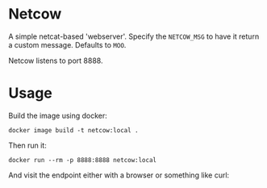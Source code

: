 # Netcow

A simple netcat-based 'webserver'. Specify the `NETCOW_MSG` to have it return a
custom message. Defaults to `MOO`.

Netcow listens to port 8888.

# Usage

Build the image using docker:

`docker image build -t netcow:local .`

Then run it:

`docker run --rm -p 8888:8888 netcow:local`

And visit the endpoint either with a browser or something like curl:

